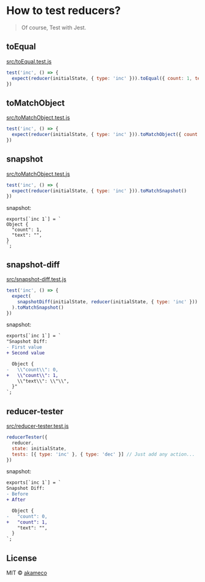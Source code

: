 # How to test reducers?

> Of course, Test with Jest.

## toEqual

[src/toEqual.test.js](src/toEqual.test.js)

```js
test('inc', () => {
  expect(reducer(initialState, { type: 'inc' })).toEqual({ count: 1, text: '' })
})
```

## toMatchObject

[src/toMatchObject.test.js](src/toMatchObject.test.js)

```js
test('inc', () => {
  expect(reducer(initialState, { type: 'inc' })).toMatchObject({ count: 1 })
})
```

## snapshot

[src/toMatchObject.test.js](src/toMatchObject.test.js)

```js
test('inc', () => {
  expect(reducer(initialState, { type: 'inc' })).toMatchSnapshot()
})
```

snapshot:

```
exports[`inc 1`] = `
Object {
  "count": 1,
  "text": "",
}
`;
```

## snapshot-diff

[src/snapshot-diff.test.js](src/snapshot-diff.test.js)

```js
test('inc', () => {
  expect(
    snapshotDiff(initialState, reducer(initialState, { type: 'inc' }))
  ).toMatchSnapshot()
})
```

snapshot:

```diff
exports[`inc 1`] = `
"Snapshot Diff:
- First value
+ Second value

  Object {
-   \\"count\\": 0,
+   \\"count\\": 1,
    \\"text\\": \\"\\",
  }"
`;
```

## reducer-tester

[src/reducer-tester.test.js](src/reducer-tester.test.js)

```js
reducerTester({
  reducer,
  state: initialState,
  tests: [{ type: 'inc' }, { type: 'dec' }] // Just add any action...
})
```

snapshot:

```diff
exports[`inc 1`] = `
Snapshot Diff:
- Before
+ After

  Object {
-   "count": 0,
+   "count": 1,
    "text": "",
  }
`;
```

## License

MIT © [akameco](http://akameco.github.io)
